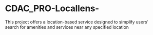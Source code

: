 # CDAC_PRO-Locallens-
This project offers a location-based service designed to simplify users' search for  amenities and services near any specified location
